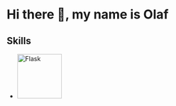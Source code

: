 # Hi there 👋, my name is Olaf

## Skills
- <a href="https://flask.palletsprojects.com/en/latest/"><img src="https://flask.palletsprojects.com/en/3.0.x/_images/flask-horizontal.png" alt="Flask" width="100"/>
<!--
**olaf-kucharski/olaf-kucharski** is a ✨ _special_ ✨ repository because its `README.md` (this file) appears on your GitHub profile.

Here are some ideas to get you started:

- 🔭 I’m currently working on ...
- 🌱 I’m currently learning ...
- 👯 I’m looking to collaborate on ...
- 🤔 I’m looking for help with ...
- 💬 Ask me about ...
- 📫 How to reach me: ...
- 😄 Pronouns: ...
- ⚡ Fun fact: ...
-->
